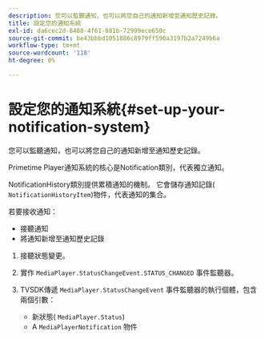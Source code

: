 ```yaml
---
description: 您可以監聽通知，也可以將您自己的通知新增至通知歷史記錄。
title: 設定您的通知系統
exl-id: da6cec2d-8488-4f61-881b-72999ece650c
source-git-commit: be43bbbd1051886c8979ff590a3197b2a7249b6a
workflow-type: tm+mt
source-wordcount: '118'
ht-degree: 0%

---
```


# 設定您的通知系統{#set-up-your-notification-system}

您可以監聽通知，也可以將您自己的通知新增至通知歷史記錄。

Primetime Player通知系統的核心是Notification類別，代表獨立通知。

NotificationHistory類別提供累積通知的機制。 它會儲存通知記錄( `NotificationHistoryItem`)物件，代表通知的集合。

若要接收通知：

* 接聽通知
* 將通知新增至通知歷史記錄

1. 接聽狀態變更。
1. 實作 `MediaPlayer.StatusChangeEvent.STATUS_CHANGED` 事件監聽器。
1. TVSDK傳遞 `MediaPlayer.StatusChangeEvent` 事件監聽器的執行個體，包含兩個引數：

   * 新狀態( `MediaPlayer.Status`)
   * A `MediaPlayerNotification` 物件
